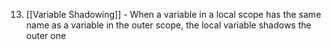 13. [[Variable Shadowing]] - When a variable in a local scope has the same name as a variable in the outer scope, the local variable shadows the outer one